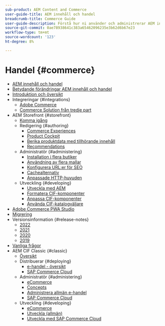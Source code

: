 ```yaml
---
sub-product: AEM Content and Commerce
user-guide-title: AEM innehåll och handel
breadcrumb-title: Commerce Guide
user-guide-description: Förstå hur ni använder och administrerar AEM innehåll och handel.
source-git-commit: 0ae78938641c383a65462096235e3b62d6b67e23
workflow-type: tm+mt
source-wordcount: '123'
ht-degree: 8%

---
```



# Handel {#commerce}

+ [AEM innehåll och handel](/help/commerce/home.md)
+ [Betydande förändringar AEM innehåll och handel](cif/changes.md)
+ [Introduktion och översikt](cif/introduction.md)
+ Integreringar {#integrations}
   + [Adobe Commerce](cif/integrating/magento.md)
   + [Commerce Solution från tredje part](cif/integrating/third-party.md)
+ AEM Storefront {#storefront}
   + [Komma igång](cif/getting-started.md)
   + Redigering {#authoring}
      + [Commerce Experiences](cif/authoring/authoring-commerce-experiences.md)
      + [Product Cockpit](cif/authoring/product-cockpit.md)
      + [Berika produktdata med tillhörande innehåll](cif/authoring/enrich-product-associated-content.md)
      + [Recommendations](cif/authoring/product-recommendations.md)
   + Administratör {#administering}
      + [Installation i flera butiker](cif/configuring/multi-store-setup.md)
      + [Användning av flera mallar](cif/configuring/multi-template-usage.md)
      + [Konfigurera URL:er för SEO](cif/configuring/advanced-url-configuration.md)
      + [Cachealternativ](cif/configuring/caching.md)
      + [Anpassade HTTP-huvuden](/help/commerce/cif/configuring/custom-http-headers.md)
   + Utveckling {#developing}
      + [Utveckla med AEM](cif/develop.md)
      + [Formatera CIF-komponenter](cif/customizing/style-cif-component.md)
      + [Anpassa CIF-komponenter](cif/customizing/customize-cif-components.md)
      + [Använda CIF-katalogväljare](cif/customizing/use-cif-pickers.md)
+ [Adobe Commerce PWA Studio](cif/pwa-studio/getting-started.md)
+ [Migrering](cif/migration.md)
+ Versionsinformation {#release-notes}
   + [2022](cif/release-notes/release-notes-2022.md)
   + [2021](cif/release-notes/release-notes-2021.md)
   + [2020](cif/release-notes/release-notes-2020.md)
   + [2019](cif/release-notes/release-notes-2019.md)
+ [Vanliga frågor](cif/faq.md)
+ AEM CIF Classic {#classic}
   + [Översikt](/help/commerce/cif-classic/home.md)
   + Distribuerar {#deploying}
      + [e-handel - översikt](/help/commerce/cif-classic/deploying/ecommerce.md)
      + [SAP Commerce Cloud](/help/commerce/cif-classic/deploying/sap-commerce-cloud.md)
   + Administratör {#administering}
      + [eCommerce](/help/commerce/cif-classic/administering/ecommerce.md)
      + [Concepts](/help/commerce/cif-classic/administering/concepts.md)
      + [Administrera allmän e-handel](/help/commerce/cif-classic/administering/generic.md)
      + [SAP Commerce Cloud](/help/commerce/cif-classic/administering/sap-commerce-cloud.md)
   + Utveckling {#developing}
      + [eCommerce](/help/commerce/cif-classic/developing/ecommerce.md)
      + [Utveckla (allmän)](/help/commerce/cif-classic/developing/generic.md)
      + [Utveckla med SAP Commerce Cloud](/help/commerce/cif-classic/developing/sap-commerce-cloud.md)
